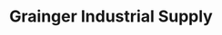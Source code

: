 ---
title: "Grainger Industrial Supply"
url: /peoria/grainger-industrial-supply/
shop: Baustoffe
---